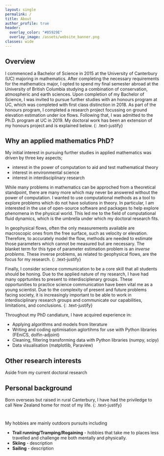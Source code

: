 ```yaml
---
layout: single
permalink: /
title: About
author_profile: true
header:
  overlay_color: "#85929E"
  overlay_image: /assets/website_banner.png
classes: wide
---
```


## Overview

I commenced a Bachelor of Science in 2015 at the University of Canterbury (UC) majoring in mathematics. After completing the necessary requirements for the mathematics major, I opted to spend my final semester abroad at the University of British Columbia studying a combination of conservation, atmospheric and earth sciences. Upon completion of my Bachelor of Science, I was invited to pursue further studies with an honours program at UC, which was completed with first class distinction in 2018. As part of the honours program, I completed a research project focussing on ground elevation estimation under ice flows. Following that, I was admitted  to the Ph.D. program at UC in 2019.  My doctoral work has been an extension of my honours project and is explained below.
{: .text-justify}

## Why an applied mathematics PhD?

My initial interest in pursuing further studies in applied mathematics was driven by three key aspects;
- interest in the power of computation to aid and test mathematical theory
- interest in environmental science
- interest in interdisciplinary research

While many problems in mathematics can be approched from a theoretical standpoint, there are many more which may never be answered without the power of computation. I wanted to use computational methods as a tool to explore problems which do not have solutions in theory. In particular, I am interested in the use of open-source software and packages to help explore phenomena in the physical world. This led me to the field of computational fluid dynamics, which is the umbrella under which my doctoral research fits.

In geophysical flows, often the only measurements available are macroscopic ones from the free surface, such as velocity or elevation. Therefore, to accurately model the flow, methods are needed to estimate those parameters which cannot be measured but are necessary. The blanket term for this type of parameter estimation problem is an *inverse problems*. These inverse problems, as related to geophysical flows, are the focus for my research.
{: .text-justify}

Finally, I consider science communication to be a core skill that all students should be honing. Due to the applied nature of my research, I have had many opprtunites to present to interdisciplenary groups. These opportunities to practice science communication have been vital me as a young scientist. Due to the complexity of present and future problems facing society, it is increasingly important to be able to work in interdisciplinary research groups and communicate our capabilities, limitations, and conclusions.
{: .text-justify}

Throughout my PhD candiature, I have acquired experience in:
- Applying algorithms and models from literature
- Writing and coding optimisation aglortihms for use with Python libraries (FEniCS, dolfin-adjoint)
- Cleaning, filtering transforming data with Python libraries (numpy, scipy)
- Data visualisation (matplotlib, Paraview)

## Other research interests

Aside from my current doctoral research


## Personal background

Born overseas but raised in rural Canterbury, I have had the priviledge to call New Zealand home for most of my life. 
{: .text-justify}

<figure style="width: 30%" class="align-right">
  <img src="{{ site.url }}{{ site.baseurl }}/assets/canada.jpg" alt="">
</figure>
<figure style="width: 30%" class="align-right">
  <img src="{{ site.url }}{{ site.baseurl }}/assets/sailing.jpeg" alt="">
</figure> 

My hobbies are mainly outdoors pursuits including
- **Trail running/Tramping/Rogaining** - hobbies that take me to places less travelled and challenge me both mentally and physically.
- **Skiing** - description
- **Sailing** - description
